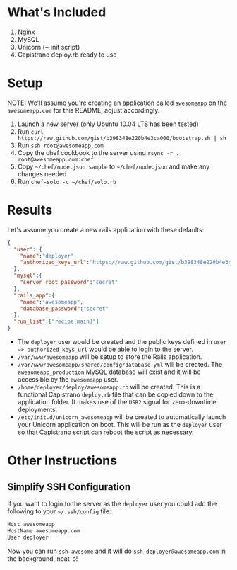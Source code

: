 What's Included
===============

  1. Nginx
  2. MySQL
  3. Unicorn (+ init script)
  4. Capistrano deploy.rb ready to use

Setup
=====

NOTE: We'll assume you're creating an application called `awesomeapp` on the `awesomeapp.com` for this README, adjust accordingly.

  1. Launch a new server (only Ubuntu 10.04 LTS has been tested)
  2. Run `curl https://raw.github.com/gist/b398348e220b4e3ca000/bootstrap.sh | sh`
  3. Run `ssh root@awesomeapp.com`
  4. Copy the chef cookbook to the server using `rsync -r . root@awesomeapp.com:chef`
  5. Copy `~/chef/node.json.sample` to `~/chef/node.json` and make any changes needed
  6. Run `chef-solo -c ~/chef/solo.rb`

Results
=======

Let's assume you create a new rails application with these defaults:

``` json
{
  "user": {
    "name":"deployer",
    "authorized_keys_url":"https://raw.github.com/gist/b398348e220b4e3ca000/public_keys.pub"
  },
  "mysql":{
    "server_root_password":"secret"
  },
  "rails_app":{
    "name":"awesomeapp",
    "database_password":"secret"
  },
  "run_list":["recipe[main]"]
}
```

  * The `deployer` user would be created and the public keys defined in `user => authorized_keys_url` would be able to login to the server.
  * `/var/www/awesomeapp` will be setup to store the Rails application.
  * `/var/www/awesomeapp/shared/config/database.yml` will be created.  The `awesomeapp_production` MySQL database will exist and it will be accessible by the `awesomeapp` user.
  * `/home/deployer/deploy/awesomeapp.rb` will be created.  This is a functional Capistrano `deploy.rb` file that can be copied down to the application folder.  It makes use of the `USR2` signal for zero-downtime deployments.
  * `/etc/init.d/unicorn_awesomeapp` will be created to automatically launch your Unicorn application on boot.  This will be run as the `deployer` user so that Capistrano script can reboot the script as necessary.

Other Instructions
==================

Simplify SSH Configuration
--------------------------

If you want to login to the server as the `deployer` user you could add the following to your `~/.ssh/config` file:

``` bash
Host awesomeapp
HostName awesomeapp.com
User deployer
```

Now you can run `ssh awesome` and it will do `ssh deployer@awesomeapp.com` in the background, neat-o!